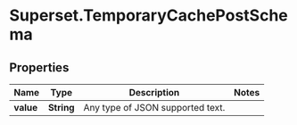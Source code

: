 # Superset.TemporaryCachePostSchema

## Properties
Name | Type | Description | Notes
------------ | ------------- | ------------- | -------------
**value** | **String** | Any type of JSON supported text. | 
